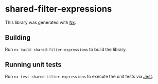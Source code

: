 # shared-filter-expressions

This library was generated with [Nx](https://nx.dev).

## Building

Run `nx build shared-filter-expressions` to build the library.

## Running unit tests

Run `nx test shared-filter-expressions` to execute the unit tests via [Jest](https://jestjs.io).

